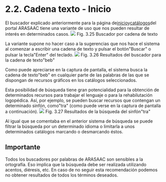 
# 2.2. Cadena texto - Inicio

El buscador explicado anteriormente para la página de[inicio](http://arasaac.org/index.php)y[catálogos](http://arasaac.org/catalogos.php)del portal ARASAAC tiene una variante de uso que nos pueden resultar de interés en determinados casos.
![](https://lh6.googleusercontent.com/-44PXoALAWoA/UiW-cHZEenI/AAAAAAAABHY/QlXhRTUNVhc/w1044-h77-no/busqueda_1.png)
Fig. 3.25 Buscador por cadena de texto

La variante supone no hacer caso a la sugerencias que nos hace el sistema al comenzar a escribir una cadena de texto y pulsar el botón"Buscar" o pulsar la tecla"Enter" del teclado.
![](https://lh5.googleusercontent.com/-1Dx25x-NprA/UiW_3sdR4mI/AAAAAAAABH8/C4wXs6Jps6E/w1044-h501-no/busqueda_4.png)
Fig. 3.26 Resultados del buscador para la cadena de texto"beb"

Como puede apreciarse en la captura de pantalla, el sistema busca la cadena de texto"beb" en cualquier parte de las palabras de las que se dispongan de recursos gráficos en los catálogos seleccionados.

Esta posibilidad de búsqueda tiene gran potencialidad para la obtención de determinados recursos para trabajar el lenguaje o para la rehabilutación logopédica. Así, por ejemplo, se pueden buscar recursos que contengan un determinado sinfón, como"tra" (como puede verse en la captura de pantalla a continuación).
![](https://lh5.googleusercontent.com/-OuNT4h3JUgc/UiW_33n9BmI/AAAAAAAABIA/QWiFiYiebJs/w1044-h492-no/busqueda_5.png)
Fig. 3.27 Resultados de la búsqueda del sinfón"tra"

Al igual que se comentaba en el anterior sistema de búsqueda se puede filtrar la búsqueda por un determinado idioma o limitarla a unos determinados catálogos marcando o desmarcando éstos.

## Importante

Todos los buscadores por palabras de ARASAAC son sensibles a la ortografía. Eso implica que la búsqueda debe ser realizada utilizando acentos, diéresis, etc. En caso de no seguir esta recomendación podemos no obtener resultados de todos los términos deseados.

